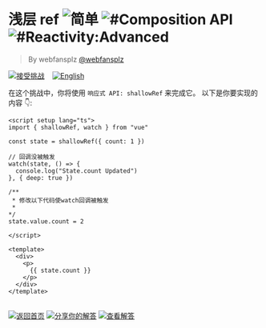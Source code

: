 <!--info-header-start--><h1>浅层 ref <img src="https://img.shields.io/badge/-%E7%AE%80%E5%8D%95-7aad0c" alt="简单"/> <img src="https://img.shields.io/badge/-%23Composition%20API-999" alt="#Composition API"/> <img src="https://img.shields.io/badge/-%23Reactivity%3AAdvanced-999" alt="#Reactivity:Advanced"/></h1><blockquote><p>By webfansplz <a href="https://github.com/webfansplz" target="_blank">@webfansplz</a></p></blockquote><p><a href="https://sfc.vuejs.org/#eNpNkE9rhDAQxb/KIydXFkN7XHSh0Gtb6J9bLqnOurIxCSauFPG7d9QVvM0w7/3mzYzixfvs3pM4iTyUXeMjAsXew2hbF0rEoMRZ2ab1rosYEa7aGDd80uWIQcfyigmXzrVQgilKKKts6WxgTNSRUOwcyYjS9Tae8ITpMCulxKujgPePb8SuqWvqlF2wyWI/IjmgOGNUFuy1wRnKjKsTJb7mebbw8OMrbiolGDodOWVF5E9M7GlblKaMSPHmqubyh3glxlWE4LjWEQP32qLVN1qG62klJ//V5W3LlimbSsXHzavv2vRbgALP85Zcri/kh3ETqfWGldwBedXcl4JL/yiAkR+6u2OaHgq5SnK5unK5Y4npH/zDlNM=" target="_blank"><img src="https://img.shields.io/badge/-%E6%8E%A5%E5%8F%97%E6%8C%91%E6%88%98-213547?logo=vue.js&logoColor=42b883" alt="接受挑战"/></a> &nbsp;&nbsp;&nbsp;<a href="./README.md" target="_blank"><img src="https://img.shields.io/badge/-English-gray" alt="English"/></a> </p><!--info-header-end-->


在这个挑战中，你将使用 `响应式 API: shallowRef` 来完成它。
以下是你要实现的内容 👇: 

```vue
<script setup lang="ts">
import { shallowRef, watch } from "vue"

const state = shallowRef({ count: 1 })

// 回调没被触发
watch(state, () => {
  console.log("State.count Updated")
}, { deep: true })

/**
 * 修改以下代码使watch回调被触发
 *
*/
state.value.count = 2

</script>

<template>
  <div>
    <p>
      {{ state.count }}
    </p>
  </div>
</template>

```
<!--info-footer-start--><br><a href="../../README.zh-CN.md" target="_blank"><img src="https://img.shields.io/badge/-%E8%BF%94%E5%9B%9E%E9%A6%96%E9%A1%B5-grey" alt="返回首页"/></a> <a href="https://github.com/webfansplz/vuejs-challenges/issues/new?labels=answer,zh-CN&template=1-answer.zh-CN.md&title=6%20-%20%E6%B5%85%E5%B1%82%20ref" target="_blank"><img src="https://img.shields.io/badge/-%E5%88%86%E4%BA%AB%E4%BD%A0%E7%9A%84%E8%A7%A3%E7%AD%94-teal" alt="分享你的解答"/></a> <a href="https://github.com/webfansplz/vuejs-challenges/issues?q=label%3A6+label%3Aanswer" target="_blank"><img src="https://img.shields.io/badge/-%E6%9F%A5%E7%9C%8B%E8%A7%A3%E7%AD%94-de5a77?logo=awesome-lists&logoColor=white" alt="查看解答"/></a> <!--info-footer-end-->
